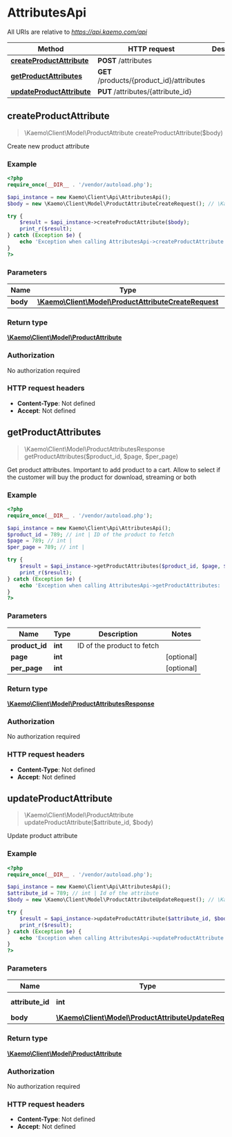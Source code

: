 # AttributesApi

All URIs are relative to *https://api.kaemo.com/api*

Method | HTTP request | Description
------------- | ------------- | -------------
[**createProductAttribute**](#createProductAttribute) | **POST** /attributes | 
[**getProductAttributes**](#getProductAttributes) | **GET** /products/{product_id}/attributes | 
[**updateProductAttribute**](#updateProductAttribute) | **PUT** /attributes/{attribute_id} | 


## **createProductAttribute**
> \Kaemo\Client\Model\ProductAttribute createProductAttribute($body)



Create new product attribute

### Example
```php
<?php
require_once(__DIR__ . '/vendor/autoload.php');

$api_instance = new Kaemo\Client\Api\AttributesApi();
$body = new \Kaemo\Client\Model\ProductAttributeCreateRequest(); // \Kaemo\Client\Model\ProductAttributeCreateRequest | 

try {
    $result = $api_instance->createProductAttribute($body);
    print_r($result);
} catch (Exception $e) {
    echo 'Exception when calling AttributesApi->createProductAttribute: ', $e->getMessage(), PHP_EOL;
}
?>
```

### Parameters

Name | Type | Description  | Notes
------------- | ------------- | ------------- | -------------
 **body** | [**\Kaemo\Client\Model\ProductAttributeCreateRequest**](#\Kaemo\Client\Model\ProductAttributeCreateRequest)|  |

### Return type

[**\Kaemo\Client\Model\ProductAttribute**](#ProductAttribute)

### Authorization

No authorization required

### HTTP request headers

 - **Content-Type**: Not defined
 - **Accept**: Not defined

## **getProductAttributes**
> \Kaemo\Client\Model\ProductAttributesResponse getProductAttributes($product_id, $page, $per_page)



Get product attributes. Important to add product to a cart. Allow to select if the customer will buy the product for download, streaming or both

### Example
```php
<?php
require_once(__DIR__ . '/vendor/autoload.php');

$api_instance = new Kaemo\Client\Api\AttributesApi();
$product_id = 789; // int | ID of the product to fetch
$page = 789; // int | 
$per_page = 789; // int | 

try {
    $result = $api_instance->getProductAttributes($product_id, $page, $per_page);
    print_r($result);
} catch (Exception $e) {
    echo 'Exception when calling AttributesApi->getProductAttributes: ', $e->getMessage(), PHP_EOL;
}
?>
```

### Parameters

Name | Type | Description  | Notes
------------- | ------------- | ------------- | -------------
 **product_id** | **int**| ID of the product to fetch |
 **page** | **int**|  | [optional]
 **per_page** | **int**|  | [optional]

### Return type

[**\Kaemo\Client\Model\ProductAttributesResponse**](#ProductAttributesResponse)

### Authorization

No authorization required

### HTTP request headers

 - **Content-Type**: Not defined
 - **Accept**: Not defined

## **updateProductAttribute**
> \Kaemo\Client\Model\ProductAttribute updateProductAttribute($attribute_id, $body)



Update product attribute

### Example
```php
<?php
require_once(__DIR__ . '/vendor/autoload.php');

$api_instance = new Kaemo\Client\Api\AttributesApi();
$attribute_id = 789; // int | Id of the attribute
$body = new \Kaemo\Client\Model\ProductAttributeUpdateRequest(); // \Kaemo\Client\Model\ProductAttributeUpdateRequest | 

try {
    $result = $api_instance->updateProductAttribute($attribute_id, $body);
    print_r($result);
} catch (Exception $e) {
    echo 'Exception when calling AttributesApi->updateProductAttribute: ', $e->getMessage(), PHP_EOL;
}
?>
```

### Parameters

Name | Type | Description  | Notes
------------- | ------------- | ------------- | -------------
 **attribute_id** | **int**| Id of the attribute |
 **body** | [**\Kaemo\Client\Model\ProductAttributeUpdateRequest**](#\Kaemo\Client\Model\ProductAttributeUpdateRequest)|  |

### Return type

[**\Kaemo\Client\Model\ProductAttribute**](#ProductAttribute)

### Authorization

No authorization required

### HTTP request headers

 - **Content-Type**: Not defined
 - **Accept**: Not defined

